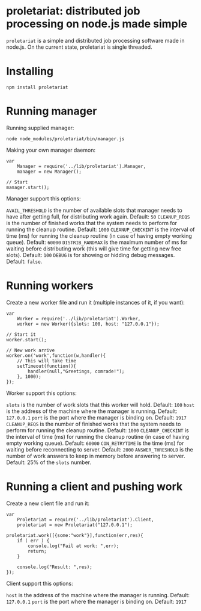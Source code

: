 # proletariat: distributed job processing on node.js made simple

`proletariat` is a simple and distributed job processing software made in node.js. On the current state, proletariat is single threaded.

# Installing

	npm install proletariat

# Running manager

Running supplied manager:

	node node_modules/proletariat/bin/manager.js

Making your own manager daemon:

	var
	    Manager = require('../lib/proletariat').Manager,
	    manager = new Manager();

	// Start
	manager.start();

Manager support this options:

`AVAIL_THRESHOLD` is the number of available slots that manager needs to have after getting full, for distributing work again. Default: `50`
`CLEANUP_REQS` is the number of finished works that the system needs to perform for running the cleanup routine. Default: `1000`
`CLEANUP_CHECKINT` is the interval of time (ms) for running the cleanup routine (in case of having empty working queue). Default: `60000`
`DISTRIB_RANDMAX` is the maximum number of ms for waiting before distributing work (this will give time for getting new free slots). Default: `100`
`DEBUG` is for showing or hidding debug messages. Default: `false`.


# Running workers

Create a new worker file and run it (multiple instances of it, if you want):

	var
	    Worker = require('../lib/proletariat').Worker,
	    worker = new Worker({slots: 100, host: "127.0.0.1"});

	// Start it
	worker.start();

	// New work arrive
	worker.on('work',function(w,handler){
	    // This will take time
	    setTimeout(function(){
	        handler(null,"Greetings, comrade!");
	    }, 1000);
	});

Worker support this options:

`slots` is the number of work slots that this worker will hold. Default: `100`
`host` is the address of the machine where the manager is running. Default: `127.0.0.1`
`port` is the port where the manager is binding on. Default: `1917`
`CLEANUP_REQS` is the number of finished works that the system needs to perform for running the cleanup routine. Default: `1000`
`CLEANUP_CHECKINT` is the interval of time (ms) for running the cleanup routine (in case of having empty working queue). Default: `60000`
`CON_RETRYTIME` is the time (ms) for waiting before reconnecting to server. Default: `2000`
`ANSWER_THRESHOLD` is the number of work answers to keep in memory before answering to server. Default: 25% of the `slots` number.

# Running a client and pushing work

Create a new client file and run it:

	var
	    Proletariat = require('../lib/proletariat').Client,
	    proletariat = new Proletariat("127.0.0.1");

	proletariat.work([{some:"work"}],function(err,res){
	    if ( err ) {
	        console.log("Fail at work: ",err);
	        return;
	    }

	    console.log("Result: ",res);
	});

Client support this options:

`host` is the address of the machine where the manager is running. Default: `127.0.0.1`
`port` is the port where the manager is binding on. Default: `1917`
